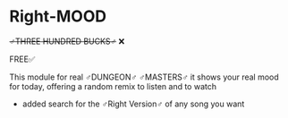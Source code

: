 # Right-MOOD
‌~~♂THREE HUNDRED BUCKS♂~~ ❌

FREE✅

This module for real ♂DUNGEON♂ ♂MASTERS♂ it shows your real mood for today, offering a random remix to listen and to watch 

+ added search for the ♂Right Version♂ of any song you want